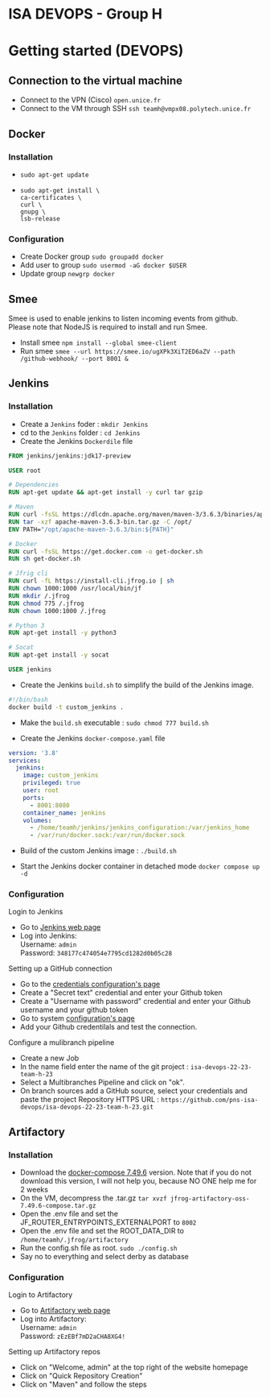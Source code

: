 # ISA DEVOPS - Group H
# Getting started (DEVOPS)
## Connection to the virtual machine
* Connect to the VPN (Cisco) `open.unice.fr`
* Connect to the VM through SSH `ssh teamh@vmpx08.polytech.unice.fr`

## Docker
### Installation 
* `sudo apt-get update`
* ```shell
  sudo apt-get install \
  ca-certificates \
  curl \
  gnupg \
  lsb-release
  ```
  
### Configuration
* Create Docker group `sudo groupadd docker`
* Add user to group `sudo usermod -aG docker $USER`
* Update group `newgrp docker`

## Smee
Smee is used to enable jenkins to listen incoming events from github. Please note that NodeJS is required to install and run Smee.
* Install smee `npm install --global smee-client`
* Run smee `smee --url https://smee.io/ugXPk3XiT2ED6aZV --path /github-webhook/ --port 8001 &` 

## Jenkins
### Installation
* Create a `Jenkins` foder : `mkdir Jenkins`
* cd to the `Jenkins` folder : `cd Jenkins`
* Create the Jenkins `Dockerdile` file
```Dockerfile
FROM jenkins/jenkins:jdk17-preview

USER root

# Dependencies
RUN apt-get update && apt-get install -y curl tar gzip

# Maven
RUN curl -fsSL https://dlcdn.apache.org/maven/maven-3/3.6.3/binaries/apache-maven-3.6.3-bin.tar.gz -o apache-maven-3.6.3-bin.tar.gz
RUN tar -xzf apache-maven-3.6.3-bin.tar.gz -C /opt/
ENV PATH="/opt/apache-maven-3.6.3/bin:${PATH}"

# Docker
RUN curl -fsSL https://get.docker.com -o get-docker.sh
RUN sh get-docker.sh

# Jfrig cli
RUN curl -fL https://install-cli.jfrog.io | sh
RUN chown 1000:1000 /usr/local/bin/jf
RUN mkdir /.jfrog
RUN chmod 775 /.jfrog
RUN chown 1000:1000 /.jfrog

# Python 3
RUN apt-get install -y python3

# Socat
RUN apt-get install -y socat

USER jenkins
```

* Create the Jenkins `build.sh` to simplify the build of the Jenkins image.
```sh
#!/bin/bash
docker build -t custom_jenkins .
```

* Make the `build.sh` executable : `sudo chmod 777 build.sh`

* Create the Jenkins `docker-compose.yaml` file
```yaml
version: '3.8'
services:
  jenkins:
    image: custom_jenkins
    privileged: true
    user: root
    ports:
      - 8001:8080
    container_name: jenkins
    volumes:
      - /home/teamh/jenkins/jenkins_configuration:/var/jenkins_home
      - /var/run/docker.sock:/var/run/docker.sock
```


* Build of the custom Jenkins image : `./build.sh`

* Start the Jenkins docker container in detached mode `docker compose up -d`

### Configuration
Login to Jenkins
* Go to [Jenkins web page](vmpx08.polytech.unice.fr:8001)
* Log into Jenkins: <br>
Username: `admin`<br>
Password: `348177c474054e7795cd1282d0b05c28`

Setting up a GitHub connection
* Go to the [credentials configuration's page](http://vmpx08.polytech.unice.fr:8001/manage/credentials/)
* Create a "Secret text" credential and enter your Github token
* Create a "Username with password" credential and enter your Github username and your github token
* Go to system [configuration's page](http://vmpx08.polytech.unice.fr:8001/configure)
* Add your Github credentilals and test the connection.

Configure a mulibranch pipeline
* Create a new Job
* In the name field enter the name of the git project : `isa-devops-22-23-team-h-23`
* Select a Multibranches Pipeline and click on "ok".
* On branch sources add a GitHub source, select your credentials and paste the project Repository HTTPS URL : `https://github.com/pns-isa-devops/isa-devops-22-23-team-h-23.git`



## Artifactory
### Installation
* Download the [docker-compose 7.49.6](https://releases.jfrog.io/artifactory/bintray-artifactory/org/artifactory/oss/docker/jfrog-artifactory-oss/7.49.6/jfrog-artifactory-oss-7.49.6-compose.tar.gz) version.
Note that if you do not download this version, I will not help you, because NO ONE help me for 2 weeks
* On the VM, decompress the .tar.gz `tar xvzf jfrog-artifactory-oss-7.49.6-compose.tar.gz`
* Open the .env file and set the JF_ROUTER_ENTRYPOINTS_EXTERNALPORT to `8002`
* Open the .env file and set the ROOT_DATA_DIR to `/home/teamh/.jfrog/artifactory`
* Run the config.sh file as root. `sudo ./config.sh`
* Say no to everything and select derby as database

### Configuration
Login to Artifactory
* Go to [Artifactory web page](vmpx08.polytech.unice.fr:8002)
* Log into Artifactory: <br>
Username: `admin`<br>
Password: `zEzEBf7mD2aCHA8XG4!`<br>

Setting up Artifactory repos
* Click on "Welcome, admin" at the top right of the website homepage
* Click on "Quick Repository Creation"
* Click on "Maven" and follow the steps

